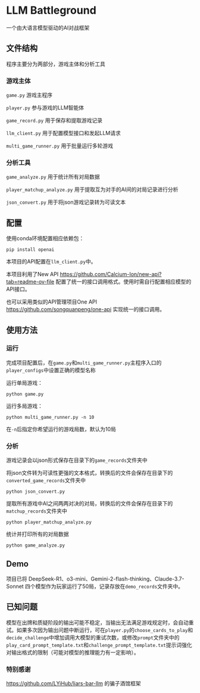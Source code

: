 # LLM Battleground

一个由大语言模型驱动的AI对战框架

## 文件结构

程序主要分为两部分，游戏主体和分析工具

### 游戏主体

`game.py` 游戏主程序

`player.py` 参与游戏的LLM智能体

`game_record.py` 用于保存和提取游戏记录

`llm_client.py` 用于配置模型接口和发起LLM请求

`multi_game_runner.py` 用于批量运行多轮游戏

### 分析工具

`game_analyze.py` 用于统计所有对局数据

`player_matchup_analyze.py` 用于提取互为对手的AI间的对局记录进行分析

`json_convert.py` 用于将json游戏记录转为可读文本

## 配置

使用conda环境配置相应依赖包：

```
pip install openai
```

本项目的API配置在`llm_client.py`中。

本项目利用了New API https://github.com/Calcium-Ion/new-api?tab=readme-ov-file 配置了统一的接口调用格式。使用时需自行配置相应模型的API接口。

也可以采用类似的API管理项目One API https://github.com/songquanpeng/one-api 实现统一的接口调用。

## 使用方法

### 运行

完成项目配置后，在`game.py`和`multi_game_runner.py`主程序入口的`player_configs`中设置正确的模型名称

运行单局游戏：
```
python game.py
```

运行多局游戏：
```
python multi_game_runner.py -n 10
```
在`-n`后指定你希望运行的游戏局数，默认为10局

### 分析

游戏记录会以json形式保存在目录下的`game_records`文件夹中

将json文件转为可读性更强的文本格式，转换后的文件会保存在目录下的`converted_game_records`文件夹中

```
python json_convert.py
```

提取所有游戏中AI之间两两对决的对局，转换后的文件会保存在目录下的`matchup_records`文件夹中

```
python player_matchup_analyze.py
```

统计并打印所有的对局数据

```
python game_analyze.py
```

## Demo

项目已将 DeepSeek-R1、o3-mini、Gemini-2-flash-thinking、Claude-3.7-Sonnet 四个模型作为玩家运行了50局，记录存放在`demo_records`文件夹中。

## 已知问题

模型在出牌和质疑阶段的输出可能不稳定，当输出无法满足游戏规定时，会自动重试。如果多次因为输出问题中断运行，可在`player.py`的`choose_cards_to_play`和`decide_challenge`中增加调用大模型的重试次数，或修改`prompt`文件夹中的`play_card_prompt_template.txt`和`challenge_prompt_template.txt`提示词强化对输出格式的限制（可能对模型的推理能力有一定影响）。

### 特别感谢

https://github.com/LYiHub/liars-bar-llm 的骗子酒馆框架